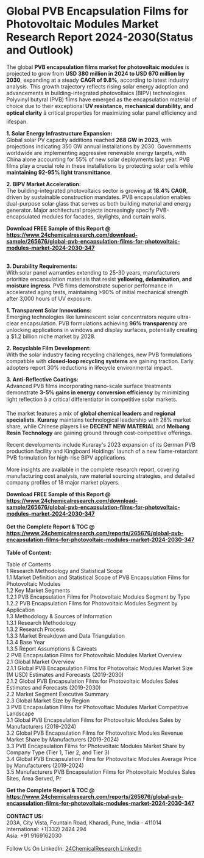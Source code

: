 <h1>Global PVB Encapsulation Films for Photovoltaic Modules Market Research Report 2024-2030(Status and Outlook)</h1><p>The global <strong>PVB encapsulation films market for photovoltaic modules</strong> is projected to grow from <strong>USD 380 million in 2024 to USD 670 million by 2030</strong>, expanding at a steady <strong>CAGR of 9.8%</strong>, according to latest industry analysis. This growth trajectory reflects rising solar energy adoption and advancements in building-integrated photovoltaics (BIPV) technologies. Polyvinyl butyral (PVB) films have emerged as the encapsulation material of choice due to their exceptional <strong>UV resistance, mechanical durability, and optical clarity</strong> â critical properties for maximizing solar panel efficiency and lifespan.</p><p><strong>1. Solar Energy Infrastructure Expansion:</strong><br>
Global solar PV capacity additions reached <strong>268 GW in 2023</strong>, with projections indicating 350 GW annual installations by 2030. Governments worldwide are implementing aggressive renewable energy targets, with China alone accounting for 55% of new solar deployments last year. PVB films play a crucial role in these installations by protecting solar cells while <strong>maintaining 92-95% light transmittance</strong>.</p><p><strong>2. BIPV Market Acceleration:</strong><br>
The building-integrated photovoltaics sector is growing at <strong>18.4% CAGR</strong>, driven by sustainable construction mandates. PVB encapsulation enables dual-purpose solar glass that serves as both building material and energy generator. Major architectural projects increasingly specify PVB-encapsulated modules for facades, skylights, and curtain walls.</p><div><b>Download FREE Sample of this Report @ 
            <a href="https://www.24chemicalresearch.com/download-sample/265676/global-pvb-encapsulation-films-for-photovoltaic-modules-market-2024-2030-347">
            https://www.24chemicalresearch.com/download-sample/265676/global-pvb-encapsulation-films-for-photovoltaic-modules-market-2024-2030-347</a></b></div><br><p><strong>3. Durability Requirements:</strong><br>
With solar panel warranties extending to 25-30 years, manufacturers prioritize encapsulation materials that resist <strong>yellowing, delamination, and moisture ingress</strong>. PVB films demonstrate superior performance in accelerated aging tests, maintaining &gt;90% of initial mechanical strength after 3,000 hours of UV exposure.</p><p><strong>1. Transparent Solar Innovations:</strong><br>
Emerging technologies like luminescent solar concentrators require ultra-clear encapsulation. PVB formulations achieving <strong>96% transparency</strong> are unlocking applications in windows and display surfaces, potentially creating a $1.2 billion niche market by 2028.</p><p><strong>2. Recyclable Film Development:</strong><br>
With the solar industry facing recycling challenges, new PVB formulations compatible with <strong>closed-loop recycling systems</strong> are gaining traction. Early adopters report 30% reductions in lifecycle environmental impact.</p><p><strong>3. Anti-Reflective Coatings:</strong><br>
Advanced PVB films incorporating nano-scale surface treatments demonstrate <strong>3-5% gains in energy conversion efficiency</strong> by minimizing light reflection â a critical differentiator in competitive solar markets.</p><p>The market features a mix of <strong>global chemical leaders and regional specialists</strong>. <strong>Kuraray</strong> maintains technological leadership with 28% market share, while Chinese players like <strong>DECENT NEW MATERIAL</strong> and <strong>Meibang Resin Technology</strong> are gaining ground through cost-competitive offerings.</p><p>Recent developments include Kuraray's 2023 expansion of its German PVB production facility and Kingboard Holdings' launch of a new flame-retardant PVB formulation for high-rise BIPV applications.</p><p>More insights are available in the complete research report, covering manufacturing cost analysis, raw material sourcing strategies, and detailed company profiles of 18 major market players.</p><div><b>Download FREE Sample of this Report @ 
            <a href="https://www.24chemicalresearch.com/download-sample/265676/global-pvb-encapsulation-films-for-photovoltaic-modules-market-2024-2030-347">
            https://www.24chemicalresearch.com/download-sample/265676/global-pvb-encapsulation-films-for-photovoltaic-modules-market-2024-2030-347</a></b></div><br><div><b>Get the Complete Report & TOC @ 
            <a href="https://www.24chemicalresearch.com/reports/265676/global-pvb-encapsulation-films-for-photovoltaic-modules-market-2024-2030-347">
            https://www.24chemicalresearch.com/reports/265676/global-pvb-encapsulation-films-for-photovoltaic-modules-market-2024-2030-347</a></b></div><br>
            <b>Table of Content:</b><p>Table of Contents<br />
1 Research Methodology and Statistical Scope<br />
1.1 Market Definition and Statistical Scope of PVB Encapsulation Films for Photovoltaic Modules<br />
1.2 Key Market Segments<br />
1.2.1 PVB Encapsulation Films for Photovoltaic Modules Segment by Type<br />
1.2.2 PVB Encapsulation Films for Photovoltaic Modules Segment by Application<br />
1.3 Methodology & Sources of Information<br />
1.3.1 Research Methodology<br />
1.3.2 Research Process<br />
1.3.3 Market Breakdown and Data Triangulation<br />
1.3.4 Base Year<br />
1.3.5 Report Assumptions & Caveats<br />
2 PVB Encapsulation Films for Photovoltaic Modules Market Overview<br />
2.1 Global Market Overview<br />
2.1.1 Global PVB Encapsulation Films for Photovoltaic Modules Market Size (M USD) Estimates and Forecasts (2019-2030)<br />
2.1.2 Global PVB Encapsulation Films for Photovoltaic Modules Sales Estimates and Forecasts (2019-2030)<br />
2.2 Market Segment Executive Summary<br />
2.3 Global Market Size by Region<br />
3 PVB Encapsulation Films for Photovoltaic Modules Market Competitive Landscape<br />
3.1 Global PVB Encapsulation Films for Photovoltaic Modules Sales by Manufacturers (2019-2024)<br />
3.2 Global PVB Encapsulation Films for Photovoltaic Modules Revenue Market Share by Manufacturers (2019-2024)<br />
3.3 PVB Encapsulation Films for Photovoltaic Modules Market Share by Company Type (Tier 1, Tier 2, and Tier 3)<br />
3.4 Global PVB Encapsulation Films for Photovoltaic Modules Average Price by Manufacturers (2019-2024)<br />
3.5 Manufacturers PVB Encapsulation Films for Photovoltaic Modules Sales Sites, Area Served, Pr</p><div><b>Get the Complete Report & TOC @ 
            <a href="https://www.24chemicalresearch.com/reports/265676/global-pvb-encapsulation-films-for-photovoltaic-modules-market-2024-2030-347">
            https://www.24chemicalresearch.com/reports/265676/global-pvb-encapsulation-films-for-photovoltaic-modules-market-2024-2030-347</a></b></div><br><b>CONTACT US:</b><br>
            203A, City Vista, Fountain Road, Kharadi, Pune, India - 411014<br>
            International: +1(332) 2424 294<br>
            Asia: +91 9169162030 <br><br>
            Follow Us On LinkedIn: <a href="https://www.linkedin.com/company/24chemicalresearch/">24ChemicalResearch LinkedIn</a>